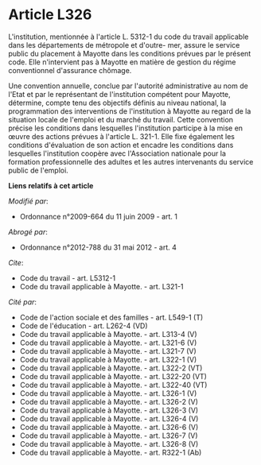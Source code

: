 # Article L326

L'institution, mentionnée à l'article L. 5312-1 du code du travail applicable dans les départements de métropole et d'outre-
mer, assure le service public du placement à Mayotte dans les conditions prévues par le présent code. Elle n'intervient pas à
Mayotte en matière de gestion du régime conventionnel d'assurance chômage. 

Une convention annuelle, conclue par l'autorité administrative au nom de l'Etat et par le représentant de l'institution
compétent pour Mayotte, détermine, compte tenu des objectifs définis au niveau national, la programmation des interventions
de l'institution à Mayotte au regard de la situation locale de l'emploi et du marché du travail. Cette convention précise les
conditions dans lesquelles l'institution participe à la mise en œuvre des actions prévues à l'article L. 321-1. Elle fixe
également les conditions d'évaluation de son action et encadre les conditions dans lesquelles l'institution coopère avec
l'Association nationale pour la formation professionnelle des adultes et les autres intervenants du service public de
l'emploi.

**Liens relatifs à cet article**

_Modifié par_:

  - Ordonnance n°2009-664 du 11 juin 2009 - art. 1

_Abrogé par_:

  - Ordonnance n°2012-788 du 31 mai 2012 - art. 4

_Cite_:

  - Code du travail - art. L5312-1
  - Code du travail applicable à Mayotte. - art. L321-1

_Cité par_:

  - Code de l'action sociale et des familles - art. L549-1 (T)
  - Code de l'éducation - art. L262-4 (VD)
  - Code du travail applicable à Mayotte. - art. L313-4 (V)
  - Code du travail applicable à Mayotte. - art. L321-6 (V)
  - Code du travail applicable à Mayotte. - art. L321-7 (V)
  - Code du travail applicable à Mayotte. - art. L322-1 (V)
  - Code du travail applicable à Mayotte. - art. L322-2 (VT)
  - Code du travail applicable à Mayotte. - art. L322-20 (VT)
  - Code du travail applicable à Mayotte. - art. L322-40 (VT)
  - Code du travail applicable à Mayotte. - art. L326-1 (V)
  - Code du travail applicable à Mayotte. - art. L326-2 (V)
  - Code du travail applicable à Mayotte. - art. L326-3 (V)
  - Code du travail applicable à Mayotte. - art. L326-4 (V)
  - Code du travail applicable à Mayotte. - art. L326-6 (V)
  - Code du travail applicable à Mayotte. - art. L326-7 (V)
  - Code du travail applicable à Mayotte. - art. L326-8 (V)
  - Code du travail applicable à Mayotte. - art. R322-1 (Ab)
